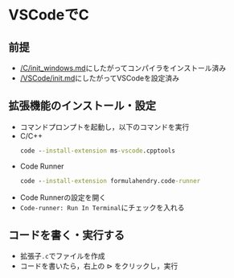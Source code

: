 # VSCodeでC

## 前提
- [/C/init_windows.md](/C/init_windows.md)にしたがってコンパイラをインストール済み
- [/VSCode/init.md](/VSCode/init.md)にしたがってVSCodeを設定済み

## 拡張機能のインストール・設定
- コマンドプロンプトを起動し，以下のコマンドを実行
- C/C++
  ```cmd
  code --install-extension ms-vscode.cpptools
  ```
- Code Runner
  ```cmd
  code --install-extension formulahendry.code-runner
  ```
- Code Runnerの設定を開く
- `Code-runner: Run In Terminal`にチェックを入れる

## コードを書く・実行する
- 拡張子`.c`でファイルを作成
- コードを書いたら，右上の $\triangleright$ をクリックし，実行